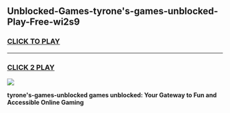 
## Unblocked-Games-tyrone's-games-unblocked-Play-Free-wi2s9
<h3>
<a href="https://premium76.site?title=tyrone's-games-unblocked&ref=23A">CLICK TO PLAY</a></h3>
<hr>

<h3>
<a href="https://premium76.site?title=tyrone's-games-unblocked&ref=23A">CLICK 2 PLAY</a>
  
</h3>

<a href="https://premium76.site?title=tyrone's-games-unblocked&ref=23A"><img src="https://clearcache.store/games.png"></a>


**tyrone's-games-unblocked games unblocked: Your Gateway to Fun and Accessible Online Gaming**
